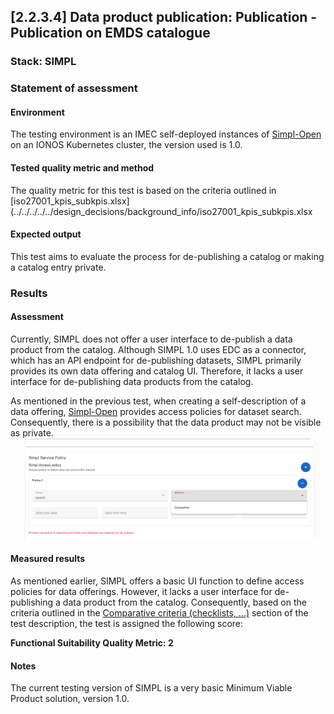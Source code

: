 ## [2.2.3.4] Data product publication: Publication - Publication on EMDS catalogue
### Stack: SIMPL

### Statement of assessment
#### Environment                                                                                                                 
The testing environment is an IMEC self-deployed instances of [Simpl-Open](https://code.europa.eu/simpl/simpl-open) on an IONOS Kubernetes cluster, the version used is 1.0.
                                                                                                                                 
#### Tested quality metric and method                                                                                            
The quality metric for this test is based on the criteria outlined in [iso27001_kpis_subkpis.xlsx](../../../../../design_decisions/background_info/iso27001_kpis_subkpis.xlsx

#### Expected output
This test aims to evaluate the process for de-publishing a catalog or making a catalog entry private.

### Results
#### Assessment
Currently, SIMPL does not offer a user interface to de-publish a data product from the catalog. Although SIMPL 1.0 uses EDC as a connector, which has an API endpoint for de-publishing datasets, SIMPL primarily provides its own data offering and catalog UI. Therefore, it lacks a user interface for de-publishing data products from the catalog.

As mentioned in the previous test, when creating a self-description of a data offering, [Simpl-Open](https://code.europa.eu/simpl/simpl-open) provides access policies for dataset search. Consequently, there is a possibility that the data product may not be visible as private.
![simpl_offering.png](images/simpl_offering.png)

#### Measured results
As mentioned earlier, SIMPL offers a basic UI function to define access policies for data offerings. However, it lacks a user interface for de-publishing a data product from the catalog. Consequently, based on the criteria outlined in the [Comparative criteria (checklists, ...)](./test.md#comparative-criteria-checklists-) section of the test description, the test is assigned the following score:

**Functional Suitability Quality Metric: 2**

#### Notes                                                                                             
The current testing version of SIMPL is a very basic Minimum Viable Product solution, version 1.0.     
